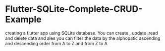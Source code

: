 # Flutter-SQLite-Complete-CRUD-Example
creating a flutter app using SQLite database. You can create , update ,read and delete data and ales you can filter the data by the alphopatic ascending and descending order from A to Z and from Z to A
